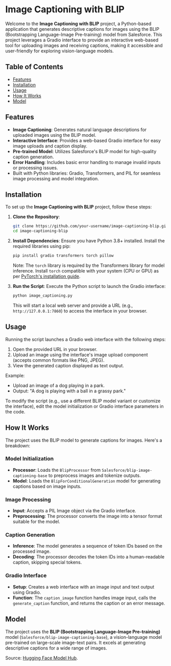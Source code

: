 # Image Captioning with BLIP

Welcome to the **Image Captioning with BLIP** project, a Python-based application that generates descriptive captions for images using the BLIP (Bootstrapping Language-Image Pre-training) model from Salesforce. This project leverages a Gradio interface to provide an interactive web-based tool for uploading images and receiving captions, making it accessible and user-friendly for exploring vision-language models.

## Table of Contents
- [Features](#features)
- [Installation](#installation)
- [Usage](#usage)
- [How It Works](#how-it-works)
- [Model](#model)

## Features
- **Image Captioning**: Generates natural language descriptions for uploaded images using the BLIP model.
- **Interactive Interface**: Provides a web-based Gradio interface for easy image uploads and caption display.
- **Pre-trained Model**: Utilizes Salesforce's BLIP model for high-quality caption generation.
- **Error Handling**: Includes basic error handling to manage invalid inputs or processing issues.
- Built with Python libraries: Gradio, Transformers, and PIL for seamless image processing and model integration.

## Installation
To set up the **Image Captioning with BLIP** project, follow these steps:

1. **Clone the Repository**:
   ```bash
   git clone https://github.com/your-username/image-captioning-blip.git
   cd image-captioning-blip
   ```

2. **Install Dependencies**:
   Ensure you have Python 3.8+ installed. Install the required libraries using pip:
   ```bash
   pip install gradio transformers torch pillow
   ```
   Note: The `torch` library is required by the Transformers library for model inference. Install `torch` compatible with your system (CPU or GPU) as per [PyTorch's installation guide](https://pytorch.org/get-started/locally/).

3. **Run the Script**:
   Execute the Python script to launch the Gradio interface:
   ```bash
   python image_captioning.py
   ```

   This will start a local web server and provide a URL (e.g., `http://127.0.0.1:7860`) to access the interface in your browser.

## Usage
Running the script launches a Gradio web interface with the following steps:
1. Open the provided URL in your browser.
2. Upload an image using the interface's image upload component (accepts common formats like PNG, JPEG).
3. View the generated caption displayed as text output.

Example:
- Upload an image of a dog playing in a park.
- Output: "A dog is playing with a ball in a grassy park."

To modify the script (e.g., use a different BLIP model variant or customize the interface), edit the model initialization or Gradio interface parameters in the code.

## How It Works
The project uses the BLIP model to generate captions for images. Here's a breakdown:

### Model Initialization
- **Processor**: Loads the `BlipProcessor` from `Salesforce/blip-image-captioning-base` to preprocess images and tokenize outputs.
- **Model**: Loads the `BlipForConditionalGeneration` model for generating captions based on image inputs.

### Image Processing
- **Input**: Accepts a PIL Image object via the Gradio interface.
- **Preprocessing**: The processor converts the image into a tensor format suitable for the model.

### Caption Generation
- **Inference**: The model generates a sequence of token IDs based on the processed image.
- **Decoding**: The processor decodes the token IDs into a human-readable caption, skipping special tokens.

### Gradio Interface
- **Setup**: Creates a web interface with an image input and text output using Gradio.
- **Function**: The `caption_image` function handles image input, calls the `generate_caption` function, and returns the caption or an error message.

## Model
The project uses the **BLIP (Bootstrapping Language-Image Pre-training)** model (`Salesforce/blip-image-captioning-base`), a vision-language model pre-trained on large-scale image-text pairs. It excels at generating descriptive captions for a wide range of images.

Source: [Hugging Face Model Hub](https://huggingface.co/Salesforce/blip-image-captioning-base).
